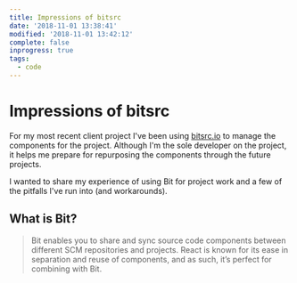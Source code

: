 ```yaml
---
title: Impressions of bitsrc
date: '2018-11-01 13:38:41'
modified: '2018-11-01 13:42:12'
complete: false
inprogress: true
tags:
  - code
---
```

# Impressions of bitsrc

For my most recent client project I've been using [bitsrc.io](https://bitsrc.io) to manage the components for the project. Although I'm the sole developer on the project, it helps me prepare for repurposing the components through the future projects.

I wanted to share my experience of using Bit for project work and a few of the pitfalls I've run into (and workarounds).

<!--more-->

## What is Bit?

> Bit enables you to share and sync source code components between different SCM repositories and projects. React is known for its ease in separation and reuse of components, and as such, it’s perfect for combining with Bit.

